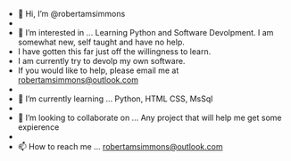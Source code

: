 - 👋 Hi, I’m @robertamsimmons
- 
- 👀 I’m interested in ... Learning Python and Software Devolpment. I am somewhat new, self taught and have no help.
-  I have gotten this far just off the willingness to learn.
-  I am currently try to devolp my own software.
-   If you would like to help, please email me at robertamsimmons@outlook.com
- 
- 🌱 I’m currently learning ... Python, HTML CSS, MsSql
- 
- 💞️ I’m looking to collaborate on ... Any project that will help me get some expierence
- 
- 📫 How to reach me ... robertamsimmons@outlook.com

<!---
robertamsimmons/robertamsimmons is a ✨ special ✨ repository because its `README.md` (this file) appears on your GitHub profile.
You can click the Preview link to take a look at your changes.
--->
